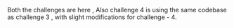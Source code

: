 Both the challenges are here , Also challenge 4 is using the same codebase as challenge 3 , with slight modifications for challenge - 4.